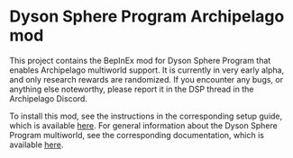 # Dyson Sphere Program Archipelago mod

This project contains the BepInEx mod for Dyson Sphere Program that enables Archipelago multiworld support.
It is currently in very early alpha, and only research rewards are randomized.
If you encounter any bugs, or anything else noteworthy, please report it in the DSP thread in the Archipelago Discord.

To install this mod, see the instructions in the corresponding setup guide, which is available [here](https://github.com/FHAUKEM/Archipelago-DSP/blob/main/worlds/dsp/docs/setup_en.md).
For general information about the Dyson Sphere Program multiworld, see the corresponding documentation, which is available [here](https://github.com/FHAUKEM/Archipelago-DSP/blob/main/worlds/dsp/docs/en_Dyson%20Sphere%20Program.md).